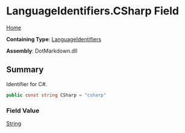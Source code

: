 # LanguageIdentifiers\.CSharp Field

[Home](../../../README.md)

**Containing Type**: [LanguageIdentifiers](../README.md)

**Assembly**: DotMarkdown\.dll

## Summary

Identifier for C\#\.

```csharp
public const string CSharp = "csharp"
```

### Field Value

[String](https://docs.microsoft.com/en-us/dotnet/api/system.string)

